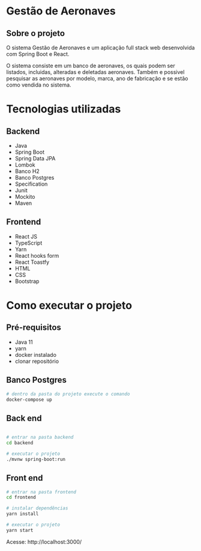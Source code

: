 # Gestão de Aeronaves
## Sobre o projeto
O sistema Gestão de Aeronaves e um aplicação full stack web desenvolvida com Spring Boot e React.

O sistema consiste em um banco de aeronaves, os quais podem ser listados, incluidas, alteradas e deletadas aeronaves. Também e possivel pesquisar as aeronaves por modelo, marca, ano de fabricação e se estão como vendida no sistema.

# Tecnologias utilizadas
## Backend
- Java
- Spring Boot
- Spring Data JPA
- Lombok
- Banco H2
- Banco Postgres
- Specification
- Junit
- Mockito
- Maven

## Frontend
- React JS
- TypeScript
- Yarn
- React hooks form
- React Toastfy
- HTML
- CSS
- Bootstrap

# Como executar o projeto

## Pré-requisitos
- Java 11
- yarn
- docker instalado
- clonar repositório

## Banco Postgres
```bash
# dentro da pasta do projeto execute o comando
docker-compose up

```


## Back end

```bash

# entrar na pasta backend
cd backend

# executar o projeto
./mvnw spring-boot:run
```

## Front end

```bash
# entrar na pasta frontend
cd frontend

# instalar dependências
yarn install

# executar o projeto
yarn start
```
Acesse: http://localhost:3000/
